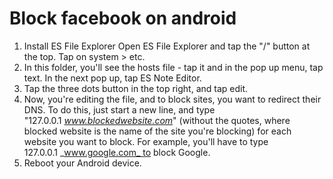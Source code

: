 # Block facebook on android

1. Install ES File Explorer Open ES File Explorer and tap the "/" button at the top. Tap on system > etc.
2. In this folder, you'll see the hosts file - tap it and in the pop up menu, tap text. In the next pop up, tap ES Note Editor.
3. Tap the three dots button in the top right, and tap edit.
4. Now, you're editing the file, and to block sites, you want to redirect their DNS. To do this, just start a new line, and type "127.0.0.1 _www.blockedwebsite.com_" (without the quotes, where blocked website is the name of the site you're blocking) for each website you want to block. For example, you'll have to type 127.0.0.1 _www.google.com_ to block Google.
5. Reboot your Android device.

